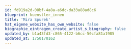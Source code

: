 ```yaml
---
id: fd919a2d-08bf-4a8a-a6dc-da33a88ad8c6
blueprint: kuenstler_innen
title: 'Mira Spurek'
hat_eigene_website_has_own_website: false
biographie_eintragen_create_artist_s_biography: false
updated_by: b1a43fd3-c865-4122-b6cc-50cfa81a1985
updated_at: 1750170162
---
```

